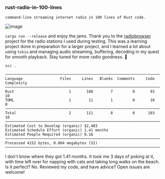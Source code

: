 ### rust-radio-in-100-lines
`command-line streaming internet radio in 100 lines of Rust code.`

![image](https://github.com/user-attachments/assets/d0525ff4-59a3-4527-a658-54ca14ba5836)

`cargo run --release` and enjoy the jams. Thank you to the [radiobrowser](https://www.radio-browser.info/) project for the radio stations I used during testing. This was a learning project done in preparation for a larger project, and I learned a lot about using `tokio` and managing audio streaming, buffering, decoding in my quest for smooth playback. Stay tuned for more radio goodness. 🎸

`scc .`
```
───────────────────────────────────────────────────────────────────────────────
Language                 Files     Lines   Blanks  Comments     Code Complexity
───────────────────────────────────────────────────────────────────────────────
Rust                         1       100        7         0       93         10
TOML                         1        11        1         0       10          0
───────────────────────────────────────────────────────────────────────────────
Total                        2       111        8         0      103         10
───────────────────────────────────────────────────────────────────────────────
Estimated Cost to Develop (organic) $2,483
Estimated Schedule Effort (organic) 1.41 months
Estimated People Required (organic) 0.16
───────────────────────────────────────────────────────────────────────────────
Processed 4152 bytes, 0.004 megabytes (SI)
───────────────────────────────────────────────────────────────────────────────
```
I don't know where they got 1.41 months. It took me 3 days of poking at it, with time left over for napping with cats and taking long walks on the beach. Is it perfect? No. Reviewed my code, and have advice? Open issues are welcome!
